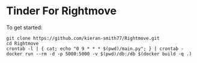# Tinder For Rightmove

To get started:

```
git clone https://github.com/kieran-smith77/Rightmove.git
cd Rightmove
crontab -l | { cat; echo "0 9 * * * $(pwd)/main.py"; } | crontab -
docker run --rm -d -p 5000:5000 -v $(pwd)/db:/db $(docker build -q .)
```
